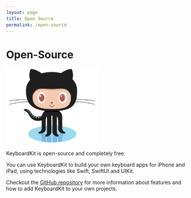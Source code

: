 ```yaml
---
layout: page
title: Open Source
permalink: /open-source
---
```


# Open-Source


<img src="/assets/github.png" alt="GitHub logo" title="GitHub" width="250" />


KeyboardKit is open-source and completely free.

You can use KeyboardKit to build your own keyboard apps for iPhone and iPad, using technologies like Swift, SwiftUI and UIKit.

Checkout the [GitHub repository]({{site.github_repo}}) for more information about features and how to add KeyboardKit to your own projects.